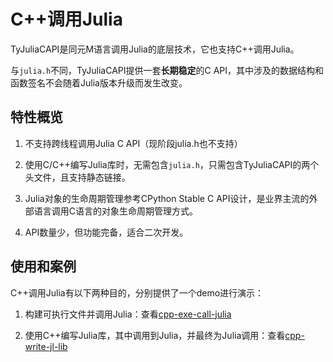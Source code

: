 # C++调用Julia

TyJuliaCAPI是同元M语言调用Julia的底层技术，它也支持C++调用Julia。

与`julia.h`不同，TyJuliaCAPI提供一套**长期稳定**的C API，其中涉及的数据结构和函数签名不会随着Julia版本升级而发生改变。

## 特性概览

1. 不支持跨线程调用Julia C API（现阶段julia.h也不支持）

2. 使用C/C++编写Julia库时，无需包含`julia.h`，只需包含TyJuliaCAPI的两个头文件，且支持静态链接。

3. Julia对象的生命周期管理参考CPython Stable C API设计，是业界主流的外部语言调用C语言的对象生命周期管理方式。

4. API数量少，但功能完备，适合二次开发。

## 使用和案例

C++调用Julia有以下两种目的，分别提供了一个demo进行演示：

1. 构建可执行文件并调用Julia：查看[cpp-exe-call-julia](./cpp-exe-call-julia)

2. 使用C++编写Julia库，其中调用到Julia，并最终为Julia调用：查看[cpp-write-jl-lib](./cpp-write-jl-lib)

